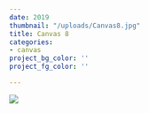 ```yaml
---
date: 2019
thumbnail: "/uploads/Canvas8.jpg"
title: Canvas 8
categories:
- canvas
project_bg_color: ''
project_fg_color: ''

---
```

![](https://scontent-amt2-1.xx.fbcdn.net/v/t1.15752-9/s2048x2048/65075188_327827488142237_5294410085609504768_n.jpg?_nc_cat=100&_nc_oc=AQmdjAJjI3MUYpUdU6GQaOmwGH6Z92yVJnrUwNlVzbR6HWlbzu4Ku-pFsr7EOMTWGrg&_nc_ht=scontent-amt2-1.xx&oh=da63b193884805f573703537a2b2b105&oe=5DBC9302)